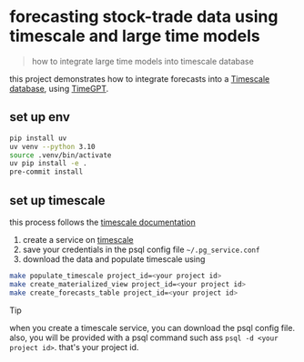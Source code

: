 # forecasting stock-trade data using timescale and large time models 
> how to integrate large time models into timescale database 

this project demonstrates how to integrate forecasts into a [Timescale database](https://docs.timescale.com/), using [TimeGPT](https://docs.nixtla.io/).

## set up env

```bash
pip install uv
uv venv --python 3.10
source .venv/bin/activate
uv pip install -e .
pre-commit install
```

## set up timescale

this process follows the [timescale documentation](https://docs.timescale.com/tutorials/latest/financial-tick-data/financial-tick-dataset)

1. create a service on [timescale](https://console.cloud.timescale.com/) 
1. save your credentials in the psql config file `~/.pg_service.conf` 
1. download the data and populate timescale using

```bash
make populate_timescale project_id=<your project id>
make create_materialized_view project_id=<your project id>
make create_forecasts_table project_id=<your project id>
```

> [!TIP]
> when you create a timescale service, you can download the psql config file.
> also, you will be provided with a psql command such ass `psql -d <your project id>`.
> that's your project id.
